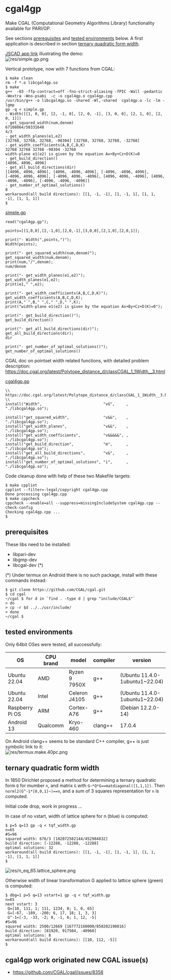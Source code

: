 # cgal4gp
Make CGAL (Computational Geometry Algorithms Library) functionality available for PARI/GP.

See sections [prerequisites](#prerequisites) and [tested environments](#tested-environments) below. A first application is described in section [ternary quadratic form width](#ternary-quadratic-form-width).

[JSCAD app link](https://jscad.app/#data:application/gzip;base64,H4sIAMXYkmYAA1XPPWvDMBAG4F2/4rbYIFt206lQKHTp2N14UJWLo2LpVH20ocb/vYpqQiI06F4exHtCwClGF56EmHQ8pY9WkRFv6I20tgk/Qk1yfpwcE4IpsiHCZ1DyAM/g8Stpj9XupSTC0AFnbaddvcEFJiSzhzXjQtrLjNFrDFeiaCavf/FGlSgwdkxWRU0WjNS2ctJLE2pYGICLIeth6Dl0+Y4chgcOzWXc3jlu+pFnu51hf2fvaT+OLFOPMXl7rVQNHe94z/M//5u0R0/mnbSN4ZXsN56rXKSu2cpYXj7N2OLZkS/lltIaVvYH5sr/umEBAAA=) illustrating the demo:  
![res/simple.gp.png](res/simple.gp.png)

Vertical prototype, now with 7 functions from CGAL:
```
$ make clean
rm -f *.o libcgal4gp.so
$ make
g++  -O3 -ffp-contract=off -fno-strict-aliasing -fPIC -Wall -pedantic -Wextra -Wno-psabi  -c -o cgal4gp.o cgal4gp.cpp
/usr/bin/g++ -o libcgal4gp.so -shared -Wl,-shared  cgal4gp.o -lc -lm -lgmp
gp -q < simple.gp
- Width([[1, 0, 0], [2, -1, 0], [2, 0, -1], [3, 0, 0], [2, 1, 0], [2, 0, 1]])
- get_squared_width(num,denom)
67108864/50331648
4/3
- get_width_planes(e1,e2)
[32768, 32768, 32768, -98304] [32768, 32768, 32768, -32768]
- get_width_coefficients(A,B,C,D,K)
32768 32768 32768 -98304 -32768
width-plane e1(e2) is given by the equation Ax+By+Cz+D(K)=0
- get_build_direction()
[4096, 4096, 4096]
- get_all_build_directions(dir)
[[4096, 4096, 4096], [4096, -4096, 4096], [-4096, -4096, 4096], [-4096, 4096, 4096], [-4096, 4096, -4096], [4096, 4096, -4096], [4096, -4096, -4096], [-4096, -4096, -4096]]
- get_number_of_optimal_solutions()
8
workaround(all build directions): [[1, -1, -1], [1, -1, 1], [1, 1, -1], [1, 1, 1]]
$ 
```

[simple.gp](simple.gp)  
```
read("cgal4gp.gp");

points=[[1,0,0],[2,-1,0],[2,0,-1],[3,0,0],[2,1,0],[2,0,1]];

print("- Width(",points,")");
Width(points);

print("- get_squared_width(num,denom)");
get_squared_width(num,denom);
print(num,"/",denom);
num/denom

print("- get_width_planes(e1,e2)");
get_width_planes(e1,e2);
print(e1," ",e2);

print("- get_width_coefficients(A,B,C,D,K)");
get_width_coefficients(A,B,C,D,K);
print(A," ",B," ",C," ",D," ",K);
print("width-plane e1(e2) is given by the equation Ax+By+Cz+D(K)=0"); 

print("- get_build_direction()");
get_build_direction()

print("- get_all_build_directions(dir)");
get_all_build_directions(dir);
dir

print("- get_number_of_optimal_solutions()");
get_number_of_optimal_solutions()
```

CGAL doc on pointset width related functions, with detailed problem description:  
https://doc.cgal.org/latest/Polytope_distance_d/classCGAL_1_1Width__3.html  
  
[cgal4gp.gp](cgal4gp.gp)
```
\\ https://doc.cgal.org/latest/Polytope_distance_d/classCGAL_1_1Width__3.html
\\
install("Width",                           "vG",     , "./libcgal4gp.so");

install("get_squared_width",               "v&&",    , "./libcgal4gp.so");
install("get_width_planes",                "v&&",    , "./libcgal4gp.so");
install("get_width_coefficients",          "v&&&&&", , "./libcgal4gp.so");
install("get_build_direction",             "m",      , "./libcgal4gp.so");
install("get_all_build_directions",        "v&",     , "./libcgal4gp.so");
install("get_number_of_optimal_solutions", "i",      , "./libcgal4gp.so");
```

Code cleanup done with help of these two Makefile targets:  
```
$ make cpplint
cpplint --filter=-legal/copyright cgal4gp.cpp
Done processing cgal4gp.cpp
$ make cppcheck
cppcheck --enable=all --suppress=missingIncludeSystem cgal4gp.cpp --check-config
Checking cgal4gp.cpp ...
$ 
```

## prerequisites

These libs need to be installed:  
- libpari-dev
- libgmp-dev
- libcgal-dev (*)

(*) Under termux on Android there is no such package, install with these commands instead:  
```
$ git clone https://github.com/CGAL/cgal.git
$ cd cgal                         
~/cgal $ for d in `find . -type d | grep "include/CGAL$"`
> do                                
> cp -r $d ../../usr/include/       
> done                              
~/cgal $ 
```



## tested environments

Only 64bit OSes were tested, all successfully:  

OS                   | CPU brand | model         | compiler | version
---------------------|-----------|---------------|----------|--------
Ubuntu 22.04         | AMD       | Ryzen 9 7950X | g++      | (Ubuntu 11.4.0-1ubuntu1~22.04)
Ubuntu 22.04         | Intel     | Celeron J4105 | g++      | (Ubuntu 11.4.0-1ubuntu1~22.04)
Raspberry Pi OS      | ARM       | Cortex-A76    | g++      | (Debian 12.2.0-14)
Android 13           | Qualcomm  | Kryo-460      | clang++  | 17.0.4

On Android clang++ seems to be standard C++ compiler, g++ is just symbolic link to it:  
![res/termux.make.40pc.png](res/termux.make.40pc.png)


## ternary quadratic form width

In 1850 Dirichlet proposed a method for determining a ternary quadratic form ```Q``` for mumber ```n```, and matrix ```G``` with ```G~*Q*G==matdiagonal([1,1,1])```. Then ```norml2(G^-1*[0,0,1]~)==n```, and a sum of 3 squares representation for ```n``` is computed.

Initial code drop, work in progress ...

In case of no vstart, width of lattice sphere for n (blue) is computed:  
```
$ p=5 q=13 gp -q < tqf_width.gp 
n=65
#S=96
squared width: 676/3 [102072582144/452984832]
build direction: [-12288, -12288, -12288]
optimal solutions: 32
workaround(all build directions): [[1, -1, -1], [1, -1, 1], [1, 1, -1], [1, 1, 1]]
$ 
```

![res/n_eq_65.lattice_sphere.png](res/n_eq_65.lattice_sphere.png)  

Otherwise width of linear transformation G applied to lattice sphere (green) is computed:  
```
$ dbg=1 p=5 q=13 vstart=1 gp -q < tqf_width.gp 
n=65
next vstart: 3
 Q=[10, 111, 1; 111, 1234, 0; 1, 0, 65]
 G=[-67, -189, -200; 6, 17, 18; 1, 3, 3]
 G^-1=[-3, -33, -2; 0, -1, 6; 1, 12, -5]
#S=96
squared width: 2500/12669 [167772160000/850202198016]
build direction: [81920, 917504, -40960]
optimal solutions: 8
workaround(all build directions): [[10, 112, -5]]
$ 
```

## cgal4gp work originated new CGAL issue(s) 

* https://github.com/CGAL/cgal/issues/8358
